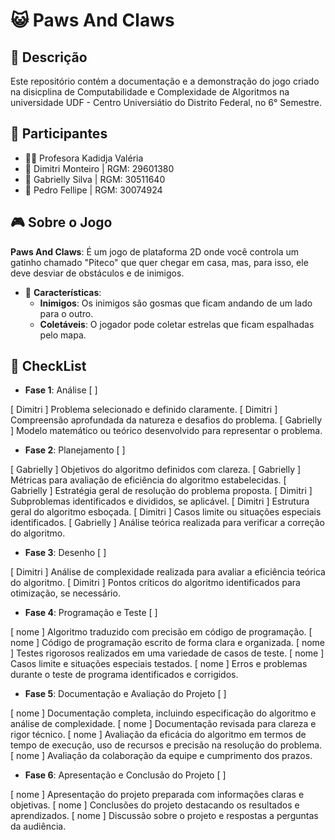 # 😺 Paws And Claws

## 📜 Descrição
Este repositório contém a documentação e a demonstração do jogo criado na disicplina de Computabilidade e Complexidade de Algoritmos na universidade UDF - Centro Universiátio do Distrito Federal, no 6° Semestre.

## 👥 Participantes
- 👩‍🏫 Profesora Kadidja Valéria
- 👤 Dimitri Monteiro | RGM: 29601380
- 👤 Gabrielly Silva | RGM: 30511640
- 👤 Pedro Fellipe | RGM: 30074924

## 🎮 Sobre o Jogo
 **Paws And Claws**: É um jogo de plataforma 2D onde você controla um gatinho chamado "Piteco" que quer chegar em casa, mas, para isso, ele deve desviar de obstáculos e de inimigos.
- 🔑 **Características**:
    - **Inimigos**: Os inimigos são gosmas que ficam andando de um lado para o outro.
    - **Coletáveis**: O jogador pode coletar estrelas que ficam espalhadas pelo mapa.

## 📝 CheckList

- **Fase 1**: Análise [ ] 

[ Dimitri ] Problema selecionado e definido claramente.
[ Dimitri ]  Compreensão aprofundada da natureza e desafios do problema.
[ Gabrielly ] Modelo matemático ou teórico desenvolvido para representar o problema.

- **Fase 2**: Planejamento [ ] 

[ Gabrielly ] Objetivos do algoritmo definidos com clareza.
[ Gabrielly ] Métricas para avaliação de eficiência do algoritmo estabelecidas.
[ Gabrielly ] Estratégia geral de resolução do problema proposta.
[ Dimitri ] Subproblemas identificados e divididos, se aplicável.
[ Dimitri ] Estrutura geral do algoritmo esboçada.
[ Dimitri ] Casos limite ou situações especiais identificados.
[ Gabrielly ] Análise teórica realizada para verificar a correção do algoritmo.

- **Fase 3**: Desenho [ ] 

[ Dimitri ] Análise de complexidade realizada para avaliar a eficiência teórica do algoritmo.
[ Dimitri ] Pontos críticos do algoritmo identificados para otimização, se necessário.

- **Fase 4**: Programação e Teste [ ] 

[ nome ] Algoritmo traduzido com precisão em código de programação.
[ nome ] Código de programação escrito de forma clara e organizada.
[ nome ]  Testes rigorosos realizados em uma variedade de casos de teste.
[ nome ] Casos limite e situações especiais testados.
[ nome ] Erros e problemas durante o teste de programa identificados e corrigidos.

- **Fase 5**: Documentação e Avaliação do Projeto [ ] 

[ nome ] Documentação completa, incluindo especificação do algoritmo e análise de complexidade.
[ nome ] Documentação revisada para clareza e rigor técnico.
[ nome ] Avaliação da eficácia do algoritmo em termos de tempo de execução, uso de recursos e precisão na resolução do problema.
[ nome ] Avaliação da colaboração da equipe e cumprimento dos prazos.

- **Fase 6**: Apresentação e Conclusão do Projeto [ ] 

[ nome ] Apresentação do projeto preparada com informações claras e objetivas.
[ nome ] Conclusões do projeto destacando os resultados e aprendizados.
[ nome ] Discussão sobre o projeto e respostas a perguntas da audiência.
